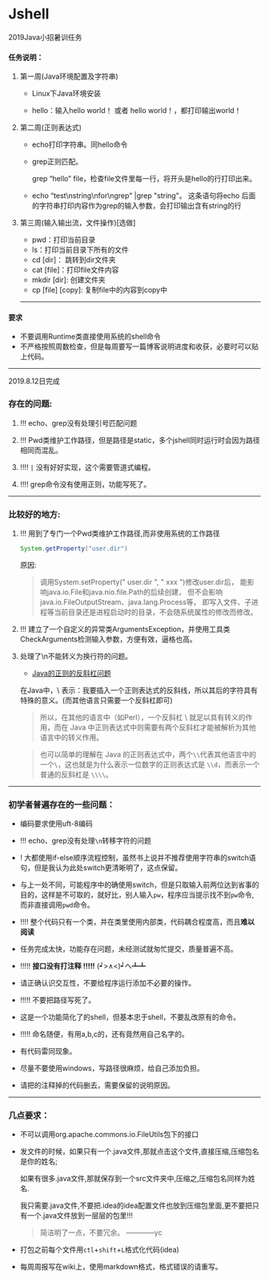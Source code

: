 # Jshell
2019Java小招暑训任务
#### 任务说明：

1. 第一周(Java环境配置及字符串)
	- Linux下Java环境安装

	- hello：输入hello world！ 或者 hello world！，都打印输出world！

2. 第二周(正则表达式)

	- echo打印字符串。同hello命令

	- grep正则匹配。

		grep “hello” file，检查file文件里每一行，将开头是hello的行打印出来。

	- echo “test\nstring\nfor\ngrep" |grep "string"。
		这条语句将echo 后面的字符串打印内容作为grep的输入参数，会打印输出含有string的行

3. 第三周(输入输出流，文件操作)[选做]

	- pwd：打印当前目录
	- ls：打印当前目录下所有的文件
	- cd [dir]： 跳转到dir文件夹
	- cat [file]：打印file文件内容
	- mkdir [dir]: 创建文件夹
	- cp [file] [copy]: 复制file中的内容到copy中
	---
#### 要求
- 不要调用Runtime类直接使用系统的shell命令
- 不严格按照周数检查，但是每周要写一篇博客说明进度和收获，必要时可以贴上代码。
---
2019.8.12日完成
### 存在的问题:

1. !!! echo、grep没有处理引号匹配问题

2. !!! Pwd类维护工作路径，但是路径是static，多个jshell同时运行时会因为路径相同而混乱。

3. !!!! `|` 没有好好实现，这个需要管道式编程。

4. !!!! grep命令没有使用正则，功能写死了。

---
### 比较好的地方:

1. !!! 用到了专门一个Pwd类维护工作路径,而非使用系统的工作路径

	```java
	System.getProperty("user.dir")
	```

	原因:

	>调用System.setProperty(" user.dir ", " xxx ")修改user.dir后，
	能影响java.io.File和java.nio.file.Path的后续创建，
	但不会影响java.io.FileOutputStream、java.lang.Process等，
	即写入文件、子进程等当前目录还是进程启动时的目录，不会随系统属性的修改而修改。

2. !!! 建立了一个自定义的异常类ArgumentsException，并使用工具类CheckArguments检测输入参数，方便有效，逼格也高。

3. 处理了\n不能转义为换行符的问题。
	- [Java的正则的反斜杠问题](https://www.runoob.com/java/java-regular-expressions.html)

	在Java中，\\ 表示：我要插入一个正则表达式的反斜线，所以其后的字符具有特殊的意义。(而其他语言只需要一个反斜杠即可)

	>所以，在其他的语言中（如Perl），一个反斜杠 \ 就足以具有转义的作用，而在 Java 中正则表达式中则需要有两个反斜杠才能被解析为其他语言中的转义作用。

	>也可以简单的理解在 Java 的正则表达式中，两个`\\`代表其他语言中的一个`\`，这也就是为什么表示一位数字的正则表达式是 `\\d`，而表示一个普通的反斜杠是 `\\\\`。
---
### 初学者普遍存在的一些问题：

- 编码要求使用uft-8编码

- !!! echo、grep没有处理`\n`转移字符的问题

- ! 大都使用if-else顺序流程控制，虽然书上说并不推荐使用字符串的switch语句，但是我认为此处switch更清晰明了，这点保留。

- 与上一处不同，可能程序中的确使用switch，但是只取输入前两位达到省事的目的，这样是不可取的，就好比，别人输入`pw`，程序应当提示找不到`pw`命令,而非直接调用`pwd`命令。

- !!!! 整个代码只有一个类，并在类里使用内部类，代码耦合程度高，而且**难以阅读**

- 任务完成太快，功能存在问题，未经测试就匆忙提交，质量普遍不高。

- !!!!! **接口没有打注释 !!!!!** (┙>∧<)┙へ┻┻

- 请正确认识交互性，不要给程序运行添加不必要的操作。

- !!!!! 不要把路径写死了。

- 这是一个功能简化了的shell，但基本忠于shell，不要乱改原有的命令。

- !!!!! 命名随便，有用a,b,c的，还有竟然用自己名字的。

- 有代码雷同现象。

- 尽量不要使用windows，写路径很麻烦，给自己添加负担。

- 请把的注释掉的代码删去，需要保留的说明原因。

---
### 几点要求：

- 不可以调用org.apache.commons.io.FileUtils包下的接口

- 发文件的时候，如果只有一个.java文件,那就点击这个文件,直接压缩,压缩包名是你的姓名;

	如果有很多.java文件,那就保存到一个src文件夹中,压缩之,压缩包名同样为姓名.
	
	我只需要.java文件,不要把.idea的idea配置文件也放到压缩包里面,更不要把只有一个.java文件放到一层层的包里!!!

	>简洁明了一点，不要冗余。
		————yc

- 打包之前每个文件用`ctl`+`shift`+`L`格式化代码(idea)

- 每周周报写在wiki上，使用markdown格式，格式错误的请重写。